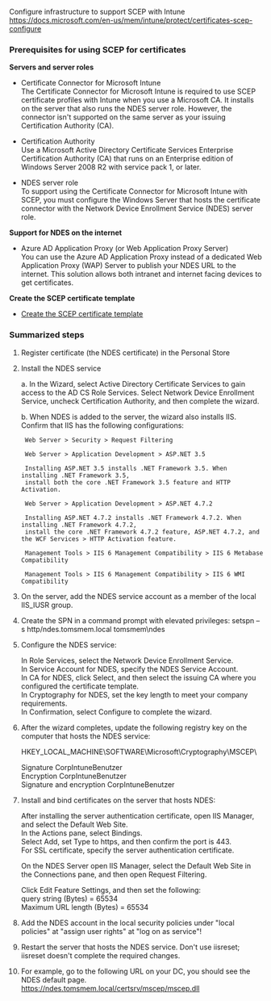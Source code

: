 Configure infrastructure to support SCEP with Intune  
https://docs.microsoft.com/en-us/mem/intune/protect/certificates-scep-configure

### Prerequisites for using SCEP for certificates

**Servers and server roles**

- Certificate Connector for Microsoft Intune  
  The Certificate Connector for Microsoft Intune is required to use SCEP certificate profiles with Intune when you use a Microsoft CA. It installs on the server that also runs the NDES server role. However, the connector isn't supported on the same server as your issuing Certification Authority (CA).

- Certification Authority  
  Use a Microsoft Active Directory Certificate Services Enterprise Certification Authority (CA) that runs on an Enterprise edition of Windows Server 2008 R2 with service pack 1, or later.

- NDES server role  
  To support using the Certificate Connector for Microsoft Intune with SCEP, you must configure the Windows Server that hosts the certificate connector with the Network Device Enrollment Service (NDES) server role.

**Support for NDES on the internet**

- Azure AD Application Proxy (or Web Application Proxy Server)  
  You can use the Azure AD Application Proxy instead of a dedicated Web Application Proxy (WAP) Server to publish your NDES URL to the internet. This solution allows both intranet and internet facing devices to get certificates.

**Create the SCEP certificate template**  
- [Create the SCEP certificate template](https://learn.microsoft.com/en-us/mem/intune/protect/certificates-scep-configure#certificates-and-templates)

### Summarized steps

1. Register certificate (the NDES certificate) in the Personal Store

2. Install the NDES service

	a. In the Wizard, select Active Directory Certificate Services to gain access to the AD CS Role Services. 
	   Select Network Device Enrollment Service, uncheck Certification Authority, and then complete the wizard.

	b. When NDES is added to the server, the wizard also installs IIS. Confirm that IIS has the following configurations:

		Web Server > Security > Request Filtering

		Web Server > Application Development > ASP.NET 3.5

		Installing ASP.NET 3.5 installs .NET Framework 3.5. When installing .NET Framework 3.5, 
		install both the core .NET Framework 3.5 feature and HTTP Activation.

		Web Server > Application Development > ASP.NET 4.7.2

		Installing ASP.NET 4.7.2 installs .NET Framework 4.7.2. When installing .NET Framework 4.7.2, 
		install the core .NET Framework 4.7.2 feature, ASP.NET 4.7.2, and the WCF Services > HTTP Activation feature.

		Management Tools > IIS 6 Management Compatibility > IIS 6 Metabase Compatibility

		Management Tools > IIS 6 Management Compatibility > IIS 6 WMI Compatibility

	
3. On the server, add the NDES service account as a member of the local IIS_IUSR group.

4. Create the SPN in a command prompt with elevated privileges: setspn –s http/ndes.tomsmem.local tomsmem\ndes

5. Configure the NDES service:

    In Role Services, select the Network Device Enrollment Service.  
    In Service Account for NDES, specify the NDES Service Account.  
    In CA for NDES, click Select, and then select the issuing CA where you configured the certificate template.  
    In Cryptography for NDES, set the key length to meet your company requirements.  
    In Confirmation, select Configure to complete the wizard.  

6. After the wizard completes, update the following registry key on the computer that hosts the NDES service:

   HKEY_LOCAL_MACHINE\SOFTWARE\Microsoft\Cryptography\MSCEP\

	Signature CorpIntuneBenutzer  
	Encryption CorpIntuneBenutzer  
	Signature and encryption CorpIntuneBenutzer  

7. Install and bind certificates on the server that hosts NDES:

    After installing the server authentication certificate, open IIS Manager, and select the Default Web Site.  
    In the Actions pane, select Bindings.  
    Select Add, set Type to https, and then confirm the port is 443.  
    For SSL certificate, specify the server authentication certificate.  

    On the NDES Server open IIS Manager, select the Default Web Site in the Connections pane, and then open Request Filtering.  
	
    Click Edit Feature Settings, and then set the following:  
    query string (Bytes) = 65534  
    Maximum URL length (Bytes) = 65534  

8. Add the NDES account in the local security policies under "local policies" at "assign user rights" at "log on as service"!
	
9. Restart the server that hosts the NDES service. Don't use iisreset; iisreset doesn't complete the required changes.

10. For example, go to the following URL on your DC, you should see the NDES default page.  
    https://ndes.tomsmem.local/certsrv/mscep/mscep.dll
